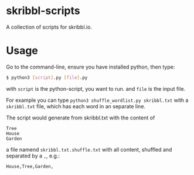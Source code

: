 # skribbl-scripts
A collection of scripts for skribbl.io.

# Usage
Go to the command-line, ensure you have installed python, then type:
```bash
$ python3 [script].py [file].py
```

with ```script``` is the python-script, you want to run. and ```file```
is the input file.

For example you can type ```python3 shuffle_wordlist.py skribbl.txt```
with a ```skribbl.txt``` file, which has each word in an separate line.

The script would generate from skribbl.txt with the content of

```
Tree
House
Garden
```

a file namend ```skribbl.txt.shuffle.txt``` with all content,
shuffled and separated by a ```,```, e.g.:

```
House,Tree,Garden,
```
